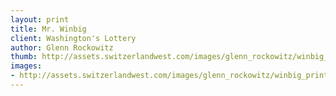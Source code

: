 ```yaml
--- 
layout: print
title: Mr. Winbig
client: Washington's Lottery
author: Glenn Rockowitz
thumb: http://assets.switzerlandwest.com/images/glenn_rockowitz/winbig_print-small.jpg
images: 
- http://assets.switzerlandwest.com/images/glenn_rockowitz/winbig_print.jpg
---
```

